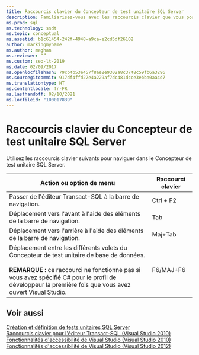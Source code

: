 ```yaml
---
title: Raccourcis clavier du Concepteur de test unitaire SQL Server
description: Familiarisez-vous avec les raccourcis clavier que vous pouvez utiliser pour naviguer dans le Concepteur de tests unitaires SQL Server.
ms.prod: sql
ms.technology: ssdt
ms.topic: conceptual
ms.assetid: b1c61454-242f-4948-a9ca-e2cd5df26102
author: markingmyname
ms.author: maghan
ms.reviewer: “”
ms.custom: seo-lt-2019
ms.date: 02/09/2017
ms.openlocfilehash: 79cb4b53e457f8ae2e9302a8c3748c59fb6a3296
ms.sourcegitcommit: 917df4ffd22e4a229af7dc481dcce3ebba0aa4d7
ms.translationtype: HT
ms.contentlocale: fr-FR
ms.lasthandoff: 02/10/2021
ms.locfileid: "100017839"
---
```

# <a name="keyboard-shortcuts-for-sql-server-unit-test-designer"></a>Raccourcis clavier du Concepteur de test unitaire SQL Server

Utilisez les raccourcis clavier suivants pour naviguer dans le Concepteur de test unitaire SQL Server.  
  
|Action ou option de menu|Raccourci clavier|  
|-|-|   
|Passer de l'éditeur Transact\-SQL à la barre de navigation.|Ctrl + F2|  
|Déplacement vers l'avant à l'aide des éléments de la barre de navigation.|Tab|  
|Déplacement vers l'arrière à l'aide des éléments de la barre de navigation.|Maj+Tab|  
|Déplacement entre les différents volets du Concepteur de test unitaire de base de données.<br /><br />**REMARQUE :** ce raccourci ne fonctionne pas si vous avez spécifié C# pour le profil de développeur la première fois que vous avez ouvert Visual Studio.|F6/MAJ+F6|  
  
## <a name="see-also"></a>Voir aussi  
[Création et définition de tests unitaires SQL Server](../ssdt/creating-and-defining-sql-server-unit-tests.md)  
[Raccourcis clavier pour l'éditeur Transact-SQL (Visual Studio 2010)](/previous-versions/visualstudio/visual-studio-2010/aa833225(v=vs.100))  
[Fonctionnalités d'accessibilité de Visual Studio (Visual Studio 2010)](/previous-versions/visualstudio/visual-studio-2008/y4b5z3y3(v=vs.90))  
[Fonctionnalités d'accessibilité de Visual Studio (Visual Studio 2012)](/previous-versions/visualstudio/visual-studio-2015/ide/reference/accessibility-features-of-visual-studio)  
